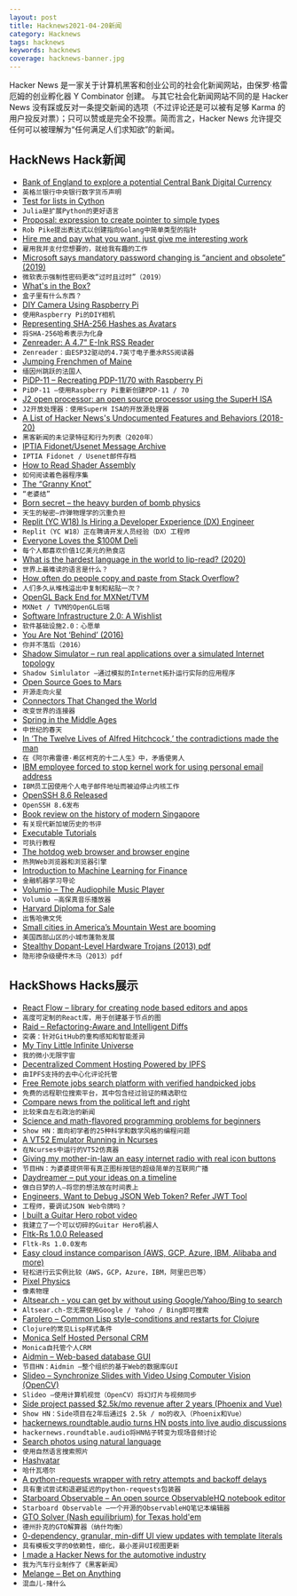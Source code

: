 ```yaml
---
layout: post
title: Hacknews2021-04-20新闻
category: Hacknews
tags: hacknews
keywords: hacknews
coverage: hacknews-banner.jpg
---
```


Hacker News 是一家关于计算机黑客和创业公司的社会化新闻网站，由保罗·格雷厄姆的创业孵化器 Y Combinator 创建。
与其它社会化新闻网站不同的是 Hacker News 没有踩或反对一条提交新闻的选项（不过评论还是可以被有足够 Karma 的用户投反对票）；只可以赞或是完全不投票。简而言之，Hacker News 允许提交任何可以被理解为“任何满足人们求知欲”的新闻。

## HackNews Hack新闻


- [Bank of England to explore a potential Central Bank Digital Currency](https://www.bankofengland.co.uk/news/2021/april/bank-of-england-statement-on-central-bank-digital-currency)
- `英格兰银行中央银行数字货币声明`
- [Test for lists in Cython](https://github.com/00sapo/cython_list_test)
- `Julia是扩展Python的更好语言`
- [Proposal: expression to create pointer to simple types](https://github.com/golang/go/issues/45624)
- `Rob Pike提出表达式以创建指向Golang中简单类型的指针`
- [Hire me and pay what you want, just give me interesting work](https://truzzi.me/hire-me-pay-what-you-want-interesting-work/)
- `雇用我并支付您想要的，就给我有趣的工作`
- [Microsoft says mandatory password changing is “ancient and obsolete” (2019)](https://arstechnica.com/information-technology/2019/06/microsoft-says-mandatory-password-changing-is-ancient-and-obsolete/)
- `微软表示强制性密码更改“过时且过时”（2019）`
- [What's in the Box?](https://fasterthanli.me/articles/whats-in-the-box)
- `盒子里有什么东西？`
- [DIY Camera Using Raspberry Pi](https://ruha.camera/)
- `使用Raspberry Pi的DIY相机`
- [Representing SHA-256 Hashes as Avatars](https://francoisbest.com/posts/2021/hashvatars?demo=Hello,%20Hacker%20News%21)
- `将SHA-256哈希表示为化身`
- [Zenreader: A 4.7" E-Ink RSS Reader](https://www.tnhh.net/posts/zenreader-4.7-in-rss-eink-reader.html)
- `Zenreader：由ESP32驱动的4.7英寸电子墨水RSS阅读器`
- [Jumping Frenchmen of Maine](https://en.wikipedia.org/wiki/Jumping_Frenchmen_of_Maine)
- `缅因州跳跃的法国人`
- [PiDP-11 – Recreating PDP-11/70 with Raspberry Pi](https://retroviator.com/2020/03/01/pidp-11/)
- `PiDP-11 –使用Raspberry Pi重新创建PDP-11 / 70`
- [J2 open processor: an open source processor using the SuperH ISA](https://j-core.org/)
- `J2开放处理器：使用SuperH ISA的开放源处理器`
- [A List of Hacker News's Undocumented Features and Behaviors (2018-20)](https://github.com/minimaxir/hacker-news-undocumented)
- `黑客新闻的未记录特征和行为列表（2020年）`
- [IPTIA Fidonet/Usenet Message Archive](http://www.ipingthereforeiam.com/bbs/msgs/)
- `IPTIA Fidonet / Usenet邮件存档`
- [How to Read Shader Assembly](https://interplayoflight.wordpress.com/2021/04/18/how-to-read-shader-assembly/)
- `如何阅读着色器程序集`
- [The “Granny Knot”](https://www.fieggen.com/shoelace/grannyknot.htm)
- `“老婆结”`
- [Born secret – the heavy burden of bomb physics](https://www.nature.com/articles/d41586-021-01024-9)
- `天生的秘密–炸弹物理学的沉重负担`
- [Replit (YC W18) Is Hiring a Developer Experience (DX) Engineer](https://jobs.lever.co/replit/93229770-4290-4436-bc40-6c513ffb3f72)
- `Replit（YC W18）正在聘请开发人员经验（DX）工程师`
- [Everyone Loves the $100M Deli](https://www.bloomberg.com/opinion/articles/2021-04-19/everyone-loves-the-100-million-new-jersey-deli-except-david-einhorn-knottrmb)
- `每个人都喜欢价值1亿美元的熟食店`
- [What is the hardest language in the world to lip-read? (2020)](https://www.atlasobscura.com/articles/lipreading-around-the-world)
- `世界上最难读的语言是什么？ `
- [How often do people copy and paste from Stack Overflow?](https://stackoverflow.blog/2021/04/19/how-often-do-people-actually-copy-and-paste-from-stack-overflow-now-we-know/)
- `人们多久从堆栈溢出中复制和粘贴一次？`
- [OpenGL Back End for MXNet/TVM](https://phisiart.github.io/418-proj/)
- `MXNet / TVM的OpenGL后端`
- [Software Infrastructure 2.0: A Wishlist](https://erikbern.com/2021/04/19/software-infrastructure-2.0-a-wishlist.html)
- `软件基础设施2.0：心愿单`
- [You Are Not ‘Behind’ (2016)](https://zackkanter.com/2016/01/13/you-are-not-behind/)
- `你并不落后（2016）`
- [Shadow Simulator – run real applications over a simulated Internet topology](https://shadow.github.io/)
- `Shadow Simlulator –通过模拟的Internet拓扑运行实际的应用程序`
- [Open Source Goes to Mars](https://github.blog/2021-04-19-open-source-goes-to-mars/)
- `开源走向火星`
- [Connectors That Changed the World](https://outfunnel.com/connectors-that-changed-the-world/)
- `改变世界的连接器`
- [Spring in the Middle Ages](https://www.medievalists.net/2021/04/spring-middle-ages/)
- `中世纪的春天`
- [In ‘The Twelve Lives of Alfred Hitchcock,’ the contradictions made the man](https://www.washingtonpost.com/entertainment/books/alfred-hitchcock-edward-white-review/2021/04/12/1865aec6-9968-11eb-b28d-bfa7bb5cb2a5_story.html)
- `在《阿尔弗雷德·希区柯克的十二人生》中，矛盾使男人`
- [IBM employee forced to stop kernel work for using personal email address](https://git.kernel.org/pub/scm/linux/kernel/git/netdev/net.git/commit/?id=4acd47644ef1e1c8f8f5bc40b7cf1c5b9bcbbc4e)
- `IBM员工因使用个人电子邮件地址而被迫停止内核工作`
- [OpenSSH 8.6 Released](https://lwn.net/Articles/853445/)
- `OpenSSH 8.6发布`
- [Book review on the history of modern Singapore](https://www.lrb.co.uk/the-paper/v43/n06/thomas-meaney/the-bayswater-grocer)
- `有关现代新加坡历史的书评`
- [Executable Tutorials](https://github.com/dharmatech/executable-tutorials/blob/main/executable-tutorials.org)
- `可执行教程`
- [The hotdog web browser and browser engine](https://github.com/danfragoso/thdwb)
- `热狗Web浏览器和浏览器引擎`
- [Introduction to Machine Learning for Finance](https://algofin.substack.com/p/ml-101-an-introduction)
- `金融机器学习导论`
- [Volumio – The Audiophile Music Player](https://volumio.org/)
- `Volumio –高保真音乐播放器`
- [Harvard Diploma for Sale](https://golliher.substack.com/p/renaissance-or-bust)
- `出售哈佛文凭`
- [Small cities in America’s Mountain West are booming](https://www.economist.com/united-states/2021/04/10/small-cities-in-americas-mountain-west-are-booming)
- `美国西部山区的小城市蓬勃发展`
- [Stealthy Dopant-Level Hardware Trojans (2013) pdf](https://www.iacr.org/archive/ches2013/80860203/80860203.pdf)
- `隐形掺杂级硬件木马（2013）pdf`


## HackShows Hacks展示

- [ React Flow – library for creating node based editors and apps](https://github.com/wbkd/react-flow)
- `高度可定制的React库，用于创建基于节点的图`
- [ Raid – Refactoring-Aware and Intelligent Diffs](https://github.com/rodrigo-brito/refactoring-aware-diff)
- `突袭：针对GitHub的重构感知和智能差异`
- [ My Tiny Little Infinite Universe](https://github.com/RobinLinus/my-tiny-little-infinite-universe)
- `我的微小无限宇宙`
- [ Decentralized Comment Hosting Powered by IPFS](https://komento.host)
- `由IPFS支持的去中心化评论托管`
- [ Free Remote jobs search platform with verified handpicked jobs](https://www.beefrii.com)
- `免费的远程职位搜索平台，其中包含经过验证的精选职位`
- [ Compare news from the political left and right](https://their.news)
- `比较来自左右政治的新闻`
- [ Science and math-flavored programming problems for beginners](https://projectlovelace.net/problems/)
- `Show HN：面向初学者的25种科学和数学风格的编程问题`
- [ A VT52 Emulator Running in Ncurses](https://github.com/TurkeyMcMac/vt52ish)
- `在Ncurses中运行的VT52仿真器`
- [ Giving my mother-in-law an easy internet radio with real icon buttons](http://bef.no/radio/)
- `节目HN：为婆婆提供带有真正图标按钮的超级简单的互联网广播`
- [ Daydreamer – put your ideas on a timeline](https://daydreamer.app)
- `做白日梦的人–将您的想法放在时间表上`
- [ Engineers, Want to Debug JSON Web Token? Refer JWT Tool](https://jwt.tool-kit.dev/)
- `工程师，要调试JSON Web令牌吗？`
- [ I built a Guitar Hero robot video](https://www.youtube.com/watch?v=htk6eXxpSNA)
- `我建立了一个可以切碎的Guitar Hero机器人`
- [ Fltk-Rs 1.0.0 Released](https://github.com/MoAlyousef/fltk-rs)
- `Fltk-Rs 1.0.0发布`
- [ Easy cloud instance comparison (AWS, GCP, Azure, IBM, Alibaba and more)](https://cloudoptimizer.io)
- `轻松进行云实例比较（AWS，GCP，Azure，IBM，阿里巴巴等）`
- [ Pixel Physics](https://victorribeiro.com/pixelPhysics/)
- `像素物理`
- [ Altsear.ch - you can get by without using Google/Yahoo/Bing to search](https://altsear.ch/)
- `Altsear.ch-您无需使用Google / Yahoo / Bing即可搜索`
- [ Farolero – Common Lisp style-conditions and restarts for Clojure](https://github.com/IGJoshua/farolero)
- `Clojure的常见Lisp样式条件`
- [ Monica Self Hosted Personal CRM](https://www.monicahq.com/)
- `Monica自托管个人CRM`
- [ Aidmin – Web-based database GUI](https://aidmin.io)
- `节目HN：Aidmin –整个组织的基于Web的数据库GUI`
- [ Slideo – Synchronize Slides with Video Using Computer Vision (OpenCV)](https://github.com/hediet/slideo/blob/master/README.md)
- `Slideo –使用计算机视觉（OpenCV）将幻灯片与视频同步`
- [ Side project passed $2.5k/mo revenue after 2 years (Phoenix and Vue)](item?id=26855726)
- `Show HN：Side项目在2年后通过$ 2.5k / mo的收入（Phoenix和Vue）`
- [ hackernews.roundtable.audio turns HN posts into live audio discussions](https://hackernews.roundtable.audio/)
- `hackernews.roundtable.audio将HN帖子转变为现场音频讨论`
- [ Search photos using natural language](https://github.com/haltakov/natural-language-image-search/)
- `使用自然语言搜索照片`
- [ Hashvatar](http://hashvatar.vercel.app)
- `哈什瓦塔尔`
- [ A python-requests wrapper with retry attempts and backoff delays](https://github.com/PatrickMurray/RequestsStampede)
- `具有重试尝试和退避延迟的python-requests包装器`
- [ Starboard Observable – An open source ObservableHQ notebook editor](https://starboard.gg/gz/open-source-observablehq-nfwK2VA)
- `Starboard Observable –一个开源的ObservableHQ笔记本编辑器`
- [ GTO Solver (Nash equilibrium) for Texas hold'em](https://asolver.xyz/)
- `德州扑克的GTO解算器（纳什均衡）`
- [ 0-dependency, granular, min-diff UI view updates with template literals](https://github.com/i5ik/trolley)
- `具有模板文字的0依赖性，细化，最小差异UI视图更新`
- [ I made a Hacker News for the automotive industry](https://autonews.io)
- `我为汽车行业制作了《黑客新闻》`
- [ Melange – Bet on Anything](https://www.melange.io/)
- `混血儿-赌什么`

